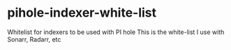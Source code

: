 # pihole-indexer-white-list
Whitelist for indexers to be used with PI hole
This is the white-list I use with Sonarr, Radarr, etc
